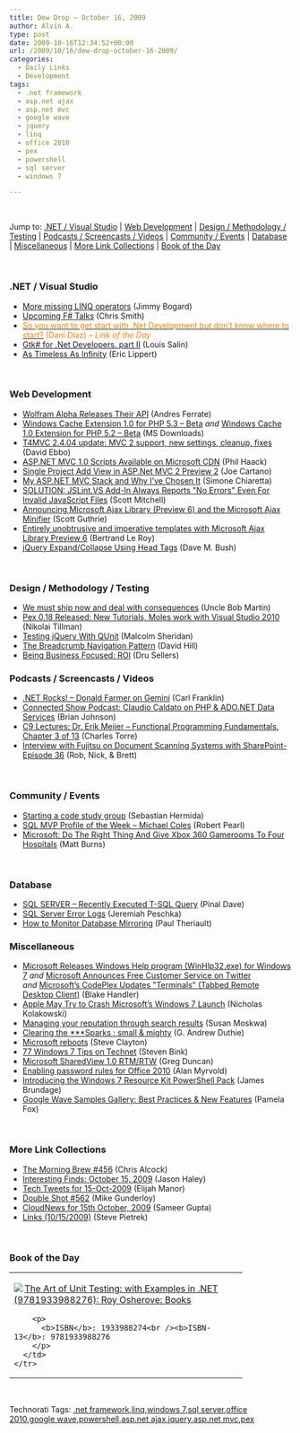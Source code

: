 ```yaml
---
title: Dew Drop – October 16, 2009
author: Alvin A.
type: post
date: 2009-10-16T12:34:52+00:00
url: /2009/10/16/dew-drop-october-16-2009/
categories:
  - Daily Links
  - Development
tags:
  - .net framework
  - asp.net ajax
  - asp.net mvc
  - google wave
  - jquery
  - linq
  - office 2010
  - pex
  - powershell
  - sql server
  - windows 7

---
```

&#160;

Jump to: [.NET / Visual Studio][1] | [Web Development][2] | [Design / Methodology / Testing][3] | [Podcasts / Screencasts / Videos][4] | [Community / Events][5] | [Database][6] | [Miscellaneous][7] | [More Link Collections][8] | [Book of the Day][9] 

&#160;

### <a name="dotnet"></a>.NET / Visual Studio

  * [More missing LINQ operators][10] (Jimmy Bogard)
  * [Upcoming F# Talks][11] (Chris Smith)
  * [<font color="#ff8000">So you want to get start with .Net Development but don’t know where to start?</font>][12] <font color="#ff8000">(Dani Diaz) <em>– Link of the Day</em></font>
  * [Gtk# for .Net Developers, part II][13] (Louis Salin)
  * [As Timeless As Infinity][14] (Eric Lippert)

&#160;

### <a name="web"></a>Web Development

  * [Wolfram Alpha Releases Their API][15] (Andres Ferrate)
  * [Windows Cache Extension 1.0 for PHP 5.3 &#8211; Beta][16] _and_&#160;[Windows Cache 1.0 Extension for PHP 5.2 &#8211; Beta][17] (MS Downloads)
  * [T4MVC 2.4.04 update: MVC 2 support, new settings, cleanup, fixes][18] (David Ebbo)
  * [ASP.NET MVC 1.0 Scripts Available on Microsoft CDN][19] (Phil Haack)
  * [Single Project Add View in ASP.Net MVC 2 Preview 2][20] (Joe Cartano)
  * [My ASP.NET MVC Stack and Why I&#8217;ve Chosen It][21] (Simone Chiaretta)
  * [SOLUTION: JSLint.VS Add-In Always Reports "No Errors" Even For Invalid JavaScript Files][22] (Scott Mitchell)
  * [Announcing Microsoft Ajax Library (Preview 6) and the Microsoft Ajax Minifier][23] (Scott Guthrie)
  * [Entirely unobtrusive and imperative templates with Microsoft Ajax Library Preview 6][24] (Bertrand Le Roy)
  * [jQuery Expand/Collapse Using Head Tags][25] (Dave M. Bush)

&#160;

### <a name="design"></a>Design / Methodology / Testing

  * [We must ship now and deal with consequences][26] (Uncle Bob Martin)
  * [Pex 0.18 Released: New Tutorials, Moles work with Visual Studio 2010][27] (Nikolai Tillman)
  * [Testing jQuery With QUnit][28] (Malcolm Sheridan)
  * [The Breadcrumb Navigation Pattern][29] (David Hill)
  * [Being Business Focused: ROI][30] (Dru Sellers)

<a name="silverlight"></a>

### <a name="podcasts"></a>Podcasts / Screencasts / Videos

  * [.NET Rocks! &#8211; Donald Farmer on Gemini][31] (Carl Franklin)
  * [Connected Show Podcast: Claudio Caldato on PHP & ADO.NET Data Services][32] (Brian Johnson)
  * [C9 Lectures: Dr. Erik Meijer &#8211; Functional Programming Fundamentals, Chapter 3 of 13][33] (Charles Torre)
  * [Interview with Fujitsu on Document Scanning Systems with SharePoint-Episode 36][34] (Rob, Nick, & Brett)

&#160;

### <a name="events"></a>Community / Events

  * [Starting a code study group][35] (Sebastian Hermida)
  * [SQL MVP Profile of the Week &#8211; Michael Coles][36] (Robert Pearl)
  * [Microsoft: Do The Right Thing And Give Xbox 360 Gamerooms To Four Hospitals][37] (Matt Burns)

&#160;

### <a name="db"></a>Database

  * [SQL SERVER – Recently Executed T-SQL Query][38] (Pinal Dave)
  * [SQL Server Error Logs][39] (Jeremiah Peschka)
  * [How to Monitor Database Mirroring][40] (Paul Theriault)

<a name="sp"></a>

### <a name="misc"></a>Miscellaneous

  * [Microsoft Releases Windows Help program (WinHlp32.exe) for Windows 7][41] _and_&#160;[Microsoft Announces Free Customer Service on Twitter][42] _and_&#160;[Microsoft&#8217;s CodePlex Updates "Terminals" (Tabbed Remote Desktop Client)][43] (Blake Handler)
  * [Apple May Try to Crash Microsoft&#8217;s Windows 7 Launch][44] (Nicholas Kolakowski)
  * [Managing your reputation through search results][45] (Susan Moskwa)
  * [Clearing the \***Sparks : small & mighty][46] (G. Andrew Duthie)
  * [Microsoft reboots][47] (Steve Clayton)
  * [77 Windows 7 Tips on Technet][48] (Steven Bink)
  * [Microsoft SharedView 1.0 RTM/RTW][49] (Greg Duncan)
  * [Enabling password rules for Office 2010][50] (Alan Myrvold)
  * [Introducing the Windows 7 Resource Kit PowerShell Pack][51] (James Brundage)
  * [Google Wave Samples Gallery: Best Practices & New Features][52] (Pamela Fox)

&#160;

### <a name="links"></a>More Link Collections

  * [The Morning Brew #456][53] (Chris Alcock)
  * [Interesting Finds: October 15, 2009][54] (Jason Haley)
  * [Tech Tweets for 15-Oct-2009][55] (Elijah Manor)
  * [Double Shot #562][56] (Mike Gunderloy)
  * [CloudNews for 15th October, 2009][57] (Sameer Gupta)
  * [Links (10/15/2009)][58] (Steve Pietrek)

&#160;

### <a name="book"></a>Book of the Day

<div style="padding-bottom: 0px; margin: 0px; padding-left: 0px; padding-right: 0px; display: inline; float: none; padding-top: 0px" id="scid:7dc1bd33-94bd-46fd-a20b-0131235bcd47:75de85c4-d0a7-4505-8518-dff5b3b50357" class="wlWriterSmartContent">
  <table cellspacing="0" cellpadding="2" width="400" border="0" unselectable="on">
    <tr>
      <td valign="top" width="400">
        <p>
          <a title="The Art of Unit Testing: with Examples in .NET (9781933988276): Roy Osherove: Books" href="http://www.amazon.com/exec/obidos/ASIN/1933988274/alvinashcraft-20"><img data-recalc-dims="1" decoding="async" src="https://i0.wp.com/images.amazon.com/images/P/1933988274.01.MZZZZZZZ.jpg?w=660" border="0" align="left" style="float:left" />The Art of Unit Testing: with Examples in .NET (9781933988276): Roy Osherove: Books</a>
        </p>
        
        <p>
          <b>ISBN</b>: 1933988274<br /><b>ISBN-13</b>: 9781933988276
        </p>
      </td>
    </tr>
  </table>
</div>

&#160;

<div style="padding-bottom: 0px; margin: 0px; padding-left: 0px; padding-right: 0px; display: inline; float: none; padding-top: 0px" id="scid:C16BAC14-9A3D-4c50-9394-FBFEF7A93539:fee57574-a8e9-4bdf-9dc9-6c92e3a8b208" class="wlWriterSmartContent">
  <!--dotnetkickit-->
</div>

<div style="padding-bottom: 0px; margin: 0px; padding-left: 0px; padding-right: 0px; display: inline; float: none; padding-top: 0px" id="scid:0767317B-992E-4b12-91E0-4F059A8CECA8:6093377d-4571-460e-a9c8-0d79dd77450d" class="wlWriterSmartContent">
  Technorati Tags: <a href="http://technorati.com/tags/.net+framework" rel="tag">.net framework</a>,<a href="http://technorati.com/tags/linq" rel="tag">linq</a>,<a href="http://technorati.com/tags/windows+7" rel="tag">windows 7</a>,<a href="http://technorati.com/tags/sql+server" rel="tag">sql server</a>,<a href="http://technorati.com/tags/office+2010" rel="tag">office 2010</a>,<a href="http://technorati.com/tags/google+wave" rel="tag">google wave</a>,<a href="http://technorati.com/tags/powershell" rel="tag">powershell</a>,<a href="http://technorati.com/tags/asp.net+ajax" rel="tag">asp.net ajax</a>,<a href="http://technorati.com/tags/jquery" rel="tag">jquery</a>,<a href="http://technorati.com/tags/asp.net+mvc" rel="tag">asp.net mvc</a>,<a href="http://technorati.com/tags/pex" rel="tag">pex</a>
</div>

<div class="wlWriterHeaderFooter" style="margin:0px; padding:0px 0px 0px 0px;">
  <p>
    <br /> </div>

 [1]: https://morningdew-bpc6g3a0fgaxdxcu.eastus2-01.azurewebsites.net/#dotnet
 [2]: https://morningdew-bpc6g3a0fgaxdxcu.eastus2-01.azurewebsites.net/#web
 [3]: https://morningdew-bpc6g3a0fgaxdxcu.eastus2-01.azurewebsites.net/#design
 [4]: https://morningdew-bpc6g3a0fgaxdxcu.eastus2-01.azurewebsites.net/#podcasts
 [5]: https://morningdew-bpc6g3a0fgaxdxcu.eastus2-01.azurewebsites.net/#events
 [6]: https://morningdew-bpc6g3a0fgaxdxcu.eastus2-01.azurewebsites.net/#db
 [7]: https://morningdew-bpc6g3a0fgaxdxcu.eastus2-01.azurewebsites.net/#misc
 [8]: https://morningdew-bpc6g3a0fgaxdxcu.eastus2-01.azurewebsites.net/#links
 [9]: https://morningdew-bpc6g3a0fgaxdxcu.eastus2-01.azurewebsites.net/#book
 [10]: http://feedproxy.google.com/~r/LosTechies/~3/RQGPoK31Bus/more-missing-linq-operators.aspx
 [11]: http://feedproxy.google.com/~r/ChrisSmithsCompletelyUniqueView/~3/e-2sJiUgcro/upcoming-f-talks.aspx
 [12]: http://blogs.msdn.com/dani/archive/2009/10/15/so-you-want-to-get-start-with-net-development-but-don-t-know-where-to-start.aspx
 [13]: http://feedproxy.google.com/~r/LosTechies/~3/yMTyeo4u0jE/gtk-for-windows-developers-part-ii.aspx
 [14]: http://blogs.msdn.com/ericlippert/archive/2009/10/15/as-timeless-as-infinity.aspx
 [15]: http://feedproxy.google.com/~r/ProgrammableWeb/~3/nHwLjJVaTjg/
 [16]: http://feedproxy.google.com/~r/MicrosoftDownloadCenter/~3/93kc7glPDL0/details.aspx
 [17]: http://feedproxy.google.com/~r/MicrosoftDownloadCenter/~3/XTyfm0juQfA/details.aspx
 [18]: http://blogs.msdn.com/davidebb/archive/2009/10/15/t4mvc-2-4-04-update-mvc-2-support-new-settings-cleanup-fixes.aspx
 [19]: http://haacked.com/archive/2009/10/15/aspnetmvc-cdn-hosted-scripts.aspx
 [20]: http://blogs.msdn.com/webdevtools/archive/2009/10/15/single-project-add-view-in-asp-net-mvc-2-preview-2.aspx
 [21]: http://feeds.dzone.com/~r/zones/dotnet/~3/Gu2JJx_6wi4/my-aspnet-mvc-stack-and-why
 [22]: http://feedproxy.google.com/~r/ScottOnWriting/~3/-2jZFk-1PPU/13995.aspx
 [23]: http://weblogs.asp.net/scottgu/archive/2009/10/15/announcing-microsoft-ajax-library-preview-6-and-the-microsoft-ajax-minifier.aspx
 [24]: http://weblogs.asp.net/bleroy/archive/2009/10/15/entirely-unobtrusive-and-imperative-templates-with-microsoft-ajax-4-preview-6.aspx
 [25]: http://blog.dmbcllc.com/2009/10/15/jquery-expandcollapse-using-head-tags/
 [26]: http://blog.objectmentor.com/articles/2009/10/15/we-must-ship-now-and-deal-with-consequences
 [27]: http://blogs.msdn.com/nikolait/archive/2009/10/15/pex-0-18-released-new-tutorials-moles-work-with-visual-studio-2010.aspx
 [28]: http://feedproxy.google.com/~r/netCurryRecentArticles/~3/Isz_J7CYO0o/ShowArticle.aspx
 [29]: http://blogs.msdn.com/dphill/archive/2009/10/15/the-breadcrumb-navigation-pattern.aspx
 [30]: http://codebetter.com/blogs/dru.sellers/archive/2009/10/15/being-business-focused-roi.aspx
 [31]: http://www.dotnetrocks.com/default.aspx?ShowNum=490
 [32]: http://channel9.msdn.com/posts/dpeeast/Connected-Show-Podcast-Claudio-Caldato-on-PHP--ADONET-Data-Services/
 [33]: http://channel9.msdn.com/shows/Going+Deep/C9-Lectures-Dr-Erik-Meijer-Functional-Programming-Fundamentals-Chapter-3-of-13/
 [34]: http://www.sharepointpodshow.com/archive/2009/10/15/interview-with-fujitsu-on-document-scanning-systems-with-sharepoint-episode-36.aspx
 [35]: http://feedproxy.google.com/~r/MustachesAndKeyboards/~3/YONH6qfCfsg/213974486
 [36]: http://www.sqlservercentral.com/blogs/pearlknows/archive/2009/10/15/sql-mvp-profile-of-the-week-michael-coles.aspx
 [37]: http://feedproxy.google.com/~r/Techcrunch/~3/Vs4vOE38X4w/
 [38]: http://blog.sqlauthority.com/2009/10/16/sql-server-recently-executed-t-sql-query/
 [39]: http://feedproxy.google.com/~r/facility9/~3/7BmmV3JE5uY/sql-server-error-logs
 [40]: http://blogs.lessthandot.com/index.php/DataMgmt/DBAdmin/how-to-monitor-database-mirroring
 [41]: http://bhandler.spaces.live.com/Blog/cns!70F64BC910C9F7F3!6626.entry
 [42]: http://bhandler.spaces.live.com/Blog/cns!70F64BC910C9F7F3!6629.entry
 [43]: http://bhandler.spaces.live.com/Blog/cns!70F64BC910C9F7F3!6631.entry
 [44]: http://feeds.ziffdavisenterprise.com/~r/RSS/MicrosoftWatch/~3/nNcwwA7AKfY/apple_may_try_to_crash_microsofts_windows_7_launch.html
 [45]: http://feedproxy.google.com/~r/blogspot/MKuf/~3/KVV_ldzEsFs/managing-your-reputation-through-search.html
 [46]: http://blogs.msdn.com/gduthie/archive/2009/10/15/clearing-the-sparks-small-mighty.aspx
 [47]: http://blogs.msdn.com/stevecla01/archive/2009/10/16/microsoft-reboots.aspx
 [48]: http://feeds.bink.nu/~r/binkdotnu/~3/p4qwAmMMQgQ/77-windows-7-tips-on-technet.aspx
 [49]: http://coolthingoftheday.blogspot.com/2009/10/microsoft-sharedview-10-rtmrtw.html
 [50]: http://blogs.technet.com/office2010/archive/2009/10/16/enabling-password-rules-for-office-2010.aspx
 [51]: http://blogs.msdn.com/powershell/archive/2009/10/15/introducing-the-windows-7-resource-kit-powershell-pack.aspx
 [52]: http://feedproxy.google.com/~r/GoogleWaveDeveloperBlog/~3/0XZdgQpZzGs/google-wave-samples-gallery-best.html
 [53]: http://feedproxy.google.com/~r/ReflectivePerspective/~3/SN-F9UZiSI4/
 [54]: http://jasonhaley.com/blog/post.aspx?id=4e72f4b2-8108-490a-8907-98db8d73a0c1
 [55]: http://elijahmanor.com/webdevdotnet/post.aspx?id=9c3419e7-f8a6-4645-82c0-d5cdb7f96bb0
 [56]: http://afreshcup.com/2009/10/15/double-shot-562/
 [57]: http://feedproxy.google.com/~r/CloudAve/~3/i-Z7-qFmuTA/cloudnews-for-15th-october-2009
 [58]: http://spietrek.blogspot.com/2009/10/links-10152009.html